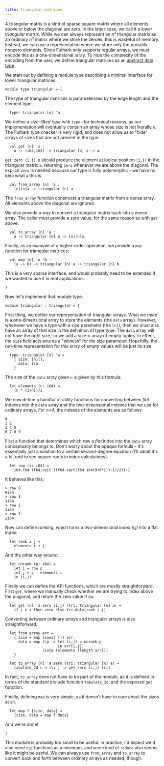 ```yaml
---
title: Triangular matrices
---
```


A triangular matrix is a kind of sparse square matrix where all
elements above or below the diagonal are zero.  In the latter case,
we call it a *lower triangular matrix*.  While we can always
represent an *n²* triangular matrix as an ordinary *n²* matrix
where we store the zeroes, this is wasteful of memory.  Instead, we
can use a representation where we store only the possibly nonzero
elements.  Since Futhark only supports regular arrays, we must
encode this as a one-dimensional array.  To hide the complexity of
the encoding from the user, we define triangular matrices as an
[abstract data type](abstract-data-types.html).

We start out by defining a module type describing a minimal
interface for lower triangular matrices.

```futhark
module type triangular = {
```

The type of triangular matrices is parameterised by the edge length
and the element type.

```futhark
  type~ triangular [n] 'a
```

 We define a *size-lifted type* with `type~` for technical reasons, as our
implementation will eventually contain an array whose size is not
literally `n`.  The Futhark type checker is very rigid, and does
not allow us to "hide" arrays of sizes that are not present in the
type.

```futhark
  val get [n] 'a :
    a -> (i64,i64) -> triangular [n] a -> a
```

`get zero (i,j) m` should produce the element at logical position
`(i,j)` in the triangular matrix `m`, returning `zero` whenever we
are above the diagonal.  The explicit `zero` is needed because our
type is fully polymorphic - we have no idea what `a` this is.

```futhark
  val from_array [n] 'a :
    [n][n]a -> triangular [n] a
```

The `from_array` function constructs a triangular matrix from a
dense array.  All elements above the diagonal are ignored.

We also provide a way to convert a triangular matrix back into a
dense array.  The caller must provide a zero value, for the same
reason as with `get` above:

```futhark
  val to_array [n] 'a :
    a -> triangular [n] a -> [n][n]a
```

Finally, as an example of a higher-order operation, we provide a
`map` function for triangular matrices:

```futhark
  val map [n] 'a 'b :
    (a -> b) -> triangular [n] a -> triangular [n] b
```

This is a very sparse interface, and would probably need to be
extended if we wanted to use it in real applications.

```futhark
}
```

Now let's implement that module type.

```futhark
module triangular : triangular = {
```

First thing, we define our representation of triangular arrays.
What we *need* is a one-dimensional array to store the elements
(the `data` array).  However, whenever we have a type with a size
parameter (the `[n]`), then we *must* also have an array of that
size in the definition of type type.  The `data` array will not
have the right size, so we add a size-`n` array of empty tuples.
In effect, the `size` field acts acts as a "witness" for the size
parameter.  Hopefully, the run-time representation for this array
of empty values will be just its size.

```futhark
  type~ triangular [n] 'a =
    { size: [n](),
      data: []a
    }
```

The size of the `data` array given `n` is given by this formula:

```futhark
  let elements (n: i64) =
    (n * (1+n))/2
```

We now define a handful of utility functions for converting between
*flat* indexes into the `data` array and the two-dimensional
indexes that we use for ordinary arrays.  For *n=4*, the indexes of
the elements are as follows:

```
0
1 2
3 4 5
6 7 8 9
```

First a function that determines which row a *flat* index into the
`data` array conceptually belongs to.  Don't worry about the opaque
formula - it's essentially just a solution to a certain
second-degree equation (I'll admit it's a bit odd to see square
roots in index calculations).

```futhark
  let row (i: i64) =
    i64.f64 (f64.ceil ((f64.sqrt(f64.i64(9+8*i))-1)/2))-1
```

It behaves like this:

```
> row 0
0i64
> row 1
1i64
> row 2
1i64
> row 3
2i64
```

Now can define *ranking*, which turns a two-dimensional index
*(i,j)* into a flat index:

```futhark
  let rank i j =
    elements i + j
```

And the other way around:

```futhark
  let unrank (p: i64) =
    let i = row p
    let j = p - elements i
    in (i,j)
```

Finally we can define the API functions, which are mostly
straightforward.  First `get`, where we manually check whether we
are trying to index above the diagonal, and return the zero value
if so:

```futhark
  let get [n] 'a zero (i,j) (tri: triangular [n] a) =
    if j > i then zero else tri.data[rank i j]
```

Converting between ordinary arrays and triangular arrays is also
straightforward.

```futhark
  let from_array arr =
    { size = map (const ()) arr,
      data = map (\p -> let (i,j) = unrank p
                        in arr[i,j])
                 (iota (elements (length arr)))
    }

  let to_array [n] 'a zero (tri: triangular [n] a) =
    tabulate_2d n n (\i j -> get zero (i,j) tri)
```

In fact, `to_array` does not have to be part of the module, as it
is defined in terms of the standard prelude function `tabulate_2d`,
and the exposed `get` function.

Finally, defining `map` is very simple, as it doesn't have to care
about the sizes at all.

```futhark
  let map f {size, data} =
    {size, data = map f data}
```

And we're done!

```futhark
}
```

This module is probably too small to be useful.  In practice, I'd
expect we'd also need `zip` functions as a minimum, and some kind
of `reduce` also seems like it might be useful.  We can always use
`from_array` and `to_array` to convert back and forth between
ordinary arrays as needed, though.
